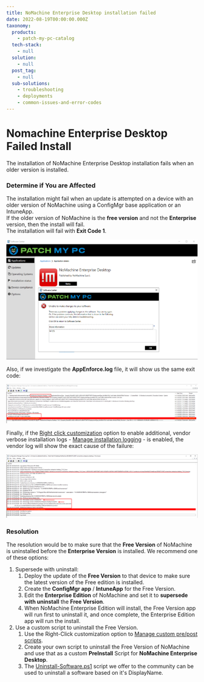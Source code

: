 ```yaml
---
title: NoMachine Enterprise Desktop installation failed
date: 2022-08-19T00:00:00.000Z
taxonomy:
  products:
    - patch-my-pc-catalog
  tech-stack:
    - null
  solution:
    - null
  post_tag:
    - null
  sub-solutions:
    - troubleshooting
    - deployments
    - common-issues-and-error-codes
---
```


# Nomachine Enterprise Desktop Failed Install

The installation of NoMachine Enterprise Desktop installation fails when an older version is installed.

### Determine if You are Affected

The installation might fail when an update is attempted on a device with an older version of NoMachine using a ConfigMgr base application or an IntuneApp.\
If the older version of NoMachine is the **free version** and not the **Enterprise** version, then the install will fail.\
The installation will fail with **Exit Code 1**.

![](/_images/NoMachine-install-failure.png)

Also, if we investigate the **AppEnforce.log** file, it will show us the same exit code:

![](/_images/NoMachine-failure_AppEnforce.png)

Finally, if the [Right click customization](https://patchmypc.com/custom-options-available-for-third-party-updates-and-applications) option to enable additional, vendor verbose installation logs - [Manage installation logging](https://patchmypc.com/custom-options-available-for-third-party-updates-and-applications#install-logging) - is enabled, the vendor log will show the exact cause of the failure:

![](/_images/NoMachine-Vendor-Log-failure.png)

### Resolution

The resolution would be to make sure  that the **Free Version** of NoMachine is uninstalled before the **Enterprise Version** is installed. We recommend one of these options:

1. Supersede with uninstall:
   1. Deploy the update of the **Free Version** to that device to make sure the latest version of the Free edition is installed.
   2. Create the **ConfigMgr app** / **IntuneApp** for the Free Version.
   3. Edit the **Enterprise Edition** of NoMachine and set it to **supersede with uninstall** the **Free Version**.
   4. When NoMachine Enterprise Edition will install, the Free Version app will run first to uninstall it, and once complete, the Enterprise Edition app will run the install.
2. Use a custom script to uninstall the Free Version.
   1. Use the Right-Click customization option to [Manage custom pre/post scripts](https://patchmypc.com/custom-options-available-for-third-party-updates-and-applications#custom-scripts).
   2. Create your own script to uninstall the Free Version of NoMachine and use that as a custom **PreInstall** Script for **NoMachine Enterprise Desktop**.
   3. The [Uninstall-Software.ps1](https://github.com/PatchMyPCTeam/Community-Scripts/tree/main/Uninstall/Pre-Uninstall/Uninstall-Software) script we offer to the community can be used to uninstall a software based on it's DisplayName.
